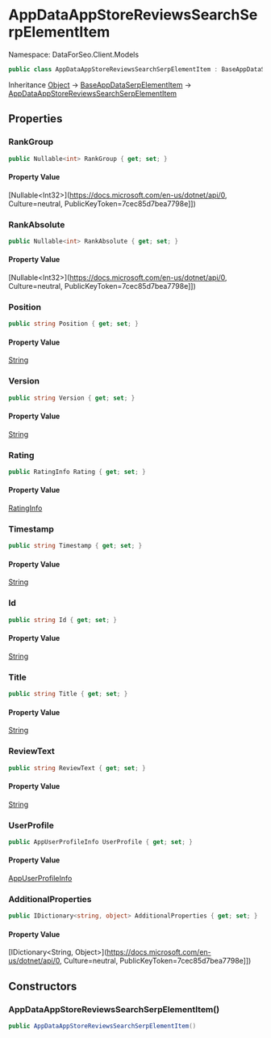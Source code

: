# AppDataAppStoreReviewsSearchSerpElementItem

Namespace: DataForSeo.Client.Models

```csharp
public class AppDataAppStoreReviewsSearchSerpElementItem : BaseAppDataSerpElementItem
```

Inheritance [Object](https://docs.microsoft.com/en-us/dotnet/api/Object) → [BaseAppDataSerpElementItem](./BaseAppDataSerpElementItem.md) → [AppDataAppStoreReviewsSearchSerpElementItem](./AppDataAppStoreReviewsSearchSerpElementItem.md)

## Properties

### **RankGroup**

```csharp
public Nullable<int> RankGroup { get; set; }
```

#### Property Value

[Nullable&lt;Int32&gt;](https://docs.microsoft.com/en-us/dotnet/api/0, Culture=neutral, PublicKeyToken=7cec85d7bea7798e]])<br>

### **RankAbsolute**

```csharp
public Nullable<int> RankAbsolute { get; set; }
```

#### Property Value

[Nullable&lt;Int32&gt;](https://docs.microsoft.com/en-us/dotnet/api/0, Culture=neutral, PublicKeyToken=7cec85d7bea7798e]])<br>

### **Position**

```csharp
public string Position { get; set; }
```

#### Property Value

[String](https://docs.microsoft.com/en-us/dotnet/api/String)<br>

### **Version**

```csharp
public string Version { get; set; }
```

#### Property Value

[String](https://docs.microsoft.com/en-us/dotnet/api/String)<br>

### **Rating**

```csharp
public RatingInfo Rating { get; set; }
```

#### Property Value

[RatingInfo](./RatingInfo.md)<br>

### **Timestamp**

```csharp
public string Timestamp { get; set; }
```

#### Property Value

[String](https://docs.microsoft.com/en-us/dotnet/api/String)<br>

### **Id**

```csharp
public string Id { get; set; }
```

#### Property Value

[String](https://docs.microsoft.com/en-us/dotnet/api/String)<br>

### **Title**

```csharp
public string Title { get; set; }
```

#### Property Value

[String](https://docs.microsoft.com/en-us/dotnet/api/String)<br>

### **ReviewText**

```csharp
public string ReviewText { get; set; }
```

#### Property Value

[String](https://docs.microsoft.com/en-us/dotnet/api/String)<br>

### **UserProfile**

```csharp
public AppUserProfileInfo UserProfile { get; set; }
```

#### Property Value

[AppUserProfileInfo](./AppUserProfileInfo.md)<br>

### **AdditionalProperties**

```csharp
public IDictionary<string, object> AdditionalProperties { get; set; }
```

#### Property Value

[IDictionary&lt;String, Object&gt;](https://docs.microsoft.com/en-us/dotnet/api/0, Culture=neutral, PublicKeyToken=7cec85d7bea7798e]])<br>

## Constructors

### **AppDataAppStoreReviewsSearchSerpElementItem()**

```csharp
public AppDataAppStoreReviewsSearchSerpElementItem()
```
